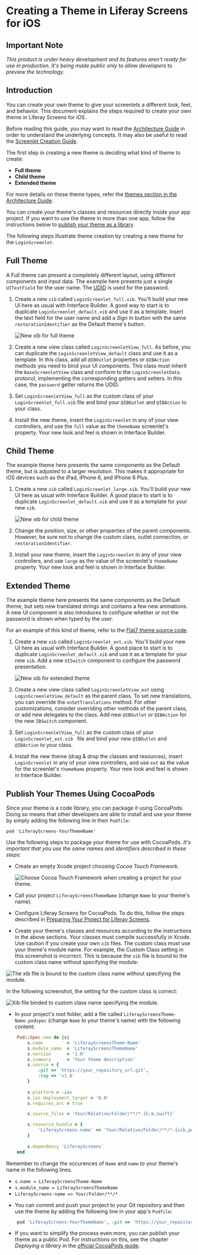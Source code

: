 # Creating a Theme in Liferay Screens for iOS

## Important Note

*This product is under heavy development and its features aren't ready for use in production. It's being made public only to allow developers to preview the technology*.

## Introduction

You can create your own theme to give your screenlets a different look, feel, and behavior. This document explains the steps required to create your own theme in Liferay Screens for iOS.

Before reading this guide, you may want to read the [Architecture Guide](architecture.md) in order to understand the underlying concepts. It may also be useful to read the [Screenlet Creation Guide](screenlet_creation.md).

The first step in creating a new theme is deciding what kind of theme to create:

- **Full theme**
- **Child theme**
- **Extended theme**

For more details on these theme types, refer the [themes section in the Architecture Guide](architecture.md#theme-layer).

You can create your theme's classes and resources directly inside your app project. If you want to use the theme in more than one app, follow the instructions below to [publish your theme as a library](#publish-your-themes-using-cocoapods).

The following steps illustrate theme creation by creating a new theme for the `LoginScreenlet`.

## Full Theme

A Full theme can present a completely different layout, using different components and input data. The example here presents just a single `UITextField` for the user name. The [UDID](http://www.idownloadblog.com/2010/12/21/iphone-udid/) is used for the password. 

1. Create a new `xib` called `LoginScreenlet_full.xib`. You'll build your new UI here as usual with Interface Builder. A good way to start is to duplicate `LoginScreenlet_default.xib` and use it as a template. Insert the text field for the user name and add a *Sign In* button with the same `restorationIdentifier` as the Default theme's button.

    ![New xib for full theme](Images/xcode-full-theme.png)

2. Create a new view class called `LoginScreenletView_full`. As before, you can duplicate the `LoginScreenletView_default` class and use it as a template. In this class, add all `@IBOutlet` properties or `@IBAction` methods you need to bind your UI components. This class must inherit the `BaseScreenletView` class and conform to the `LoginScreenletData` protocol, implementing the corresponding getters and setters. In this case, the `password` getter returns the UDID.

3. Set `LoginScreenletView_full` as the custom class of your `LoginScreenlet_full.xib` file and bind your `@IBOutlet` and `@IBAction` to your class.

4. Install the new theme, insert the `LoginScreenlet` in any of your view controllers, and use the `full` value as the `themeName` screenlet's property. Your new look and feel is shown in Interface Builder.

## Child Theme

The example theme here presents the same components as the Default theme, but is adjusted to a larger resolution. This makes it appropriate for iOS devices such as the iPad, iPhone 6, and iPhone 6 Plus.

1. Create a new `xib` called `LoginScreenlet_large.xib`. You'll build your new UI here as usual with Interface Builder. A good place to start is to duplicate `LoginScreenlet_default.xib` and use it as a template for your new `xib`.

    ![New xib for child theme](Images/xcode-child-theme.png)

2. Change the position, size, or other properties of the parent components. However, be sure not to change the custom class, outlet connection, or `restorationIdentifier`.

3. Install your new theme, insert the `LoginScreenlet` in any of your view controllers, and use `large` as the value of the screenlet's `themeName` property. Your new look and feel is shown in Interface Builder.

## Extended Theme

The example theme here presents the same components as the Default theme, but sets new translated strings and contains a few new animations. A new UI component is also introduces to configure whether or not the password is shown when typed by the user.

For an example of this kind of theme, refer to the [Flat7 theme source code](https://github.com/liferay/liferay-screens/tree/master/ios/Library/Themes/Flat7).

1. Create a new `xib` called `LoginScreenlet_ext.xib`. You'll build your new UI here as usual with Interface Builder. A good place to start is to duplicate `LoginScreenlet_default.xib` and use it as a template for your new `xib`. Add a new `UISwitch` component to configure the password presentation.

    ![New xib for extended theme](Images/xcode-ext-theme.png)

2. Create a new view class called `LoginScreenletView_ext` using `LoginScreenletView_default` as the parent class. To set new translations, you can override the `onSetTranslations` method. For other customizations, consider overriding other methods of the parent class, or add new delegates to the class. Add new `@IBOutlet` or `@IBAction` for the new `IBSwitch` component.

3. Set `LoginScreenletView_full` as the custom class of your `LoginScreenlet_ext.xib ` file and bind your new `@IBOutlet` and `@IBAction` to your class.

4. Install the new theme (drag & drop the classes and resources), insert `LoginScreenlet` in any of your view controllers, and use `ext` as the value for the screenlet's `themeName` property. Your new look and feel is shown in Interface Builder.

## Publish Your Themes Using CocoaPods

Since your theme is a code library, you can package it using CocoaPods. Doing so means that other developers are able to install and use your theme by simply adding the following line in their `Podfile`: 

    pod 'LiferayScreens-YourThemeName'
	
Use the following steps to package your theme for use with CocoaPods. *It's important that you use the same names and identifiers described in these steps*:

* Create an empty Xcode project choosing *Cocoa Touch Framework*.

    ![Choose *Cocoa Touch Framework* when creating a project for your theme.](Images/xcode-cocoa-touch-framework.png)
    
* Call your project `LiferayScreensThemeName` (change `Name` to your theme's name).

* Configure Liferay Screens for CocoaPods. To do this, follow the steps described in [Preparing Your Project for Liferay Screens](../README.md#preparing-your-project-for-liferay-screens).

* Create your theme's classes and resources according to the instructions in the above sections. Your classes must compile successfully in Xcode. Use caution if you create your own `xib` files. The custom class must use your theme's module name. For example, the Custom Class setting in this screenshot is incorrect. This is because the `xib` file is bound to the custom class name without specifying the module:

![The `xib` file is bound to the custom class name without specifying the module.](Images/xcode-theme-custom-module-wrong.png)

In the following screenshot, the setting for the custom class is correct:

![Xib file binded to custom class name specifying the module.](Images/xcode-theme-custom-module-right.png)

* In your project's root folder, add a file called `LiferayScreensTheme-Name.podspec` (change `Name` to your theme's name) with the following content:

```ruby
	Pod::Spec.new do |s|
		s.name         = 'LiferayScreensTheme-Name'
		s.module_name  = 'LiferayScreensThemeName'
		s.version      = '1.0'
		s.summary      = 'Your theme description'
		s.source = {
			:git => 'https://your_repository_url.git',
			:tag => 'v1.0'
		}
	
		s.platform = :ios
		s.ios.deployment_target = '8.0'
		s.requires_arc = true

		s.source_files = 'Your/Relative/Folder/**/*.{h,m,swift}'

		s.resource_bundle = {
			'LiferayScreens-name' => 'Your/Relative/Folder/**/*.{xib,png,plist,lproj}'
		}
	
		s.dependency 'LiferayScreens'
	end
```

Remember to change the occurences of `Name` and `name` to your theme's name in the following lines.

- `s.name = LiferayScreensTheme-Name`
- `s.module_name = LiferayScreensThemeName`
- `LiferayScreens-name => Your/Folder/**/*`

* You can commit and push your project to your Git repository and then use the theme by adding the following line in your app's `Podfile`:

```ruby
	pod 'LiferayScreens-YourThemeName', :git => 'https://your_repository_url.git'
```

* If you want to simplify the process even more, you can publish your theme as a public Pod. For instructions on this, see the chapter *Deploying a library* in the [official CocoaPods guide](https://guides.cocoapods.org/making/getting-setup-with-trunk.html#deploying-a-library).

